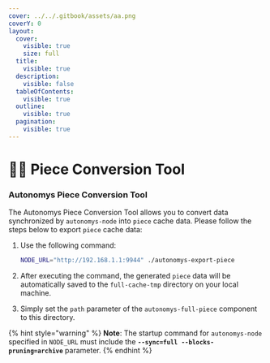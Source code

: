 ```yaml
---
cover: ../../.gitbook/assets/aa.png
coverY: 0
layout:
  cover:
    visible: true
    size: full
  title:
    visible: true
  description:
    visible: false
  tableOfContents:
    visible: true
  outline:
    visible: true
  pagination:
    visible: true
---
```


# 👨‍🔧 Piece Conversion Tool

### Autonomys Piece Conversion Tool

The Autonomys Piece Conversion Tool allows you to convert data synchronized by `autonomys-node` into `piece` cache data. Please follow the steps below to export `piece` cache data:

1.  Use the following command:

    ```bash
    NODE_URL="http://192.168.1.1:9944" ./autonomys-export-piece
    ```
2. After executing the command, the generated `piece` data will be automatically saved to the `full-cache-tmp` directory on your local machine.
3. Simply set the `path` parameter of the `autonomys-full-piece` component to this directory.

{% hint style="warning" %}
**Note**: The startup command for `autonomys-node` specified in `NODE_URL` must include the **`--sync=full --blocks-pruning=archive`** parameter.
{% endhint %}



